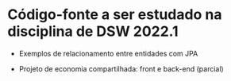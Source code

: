 # Código-fonte a ser estudado na disciplina de DSW 2022.1

* Exemplos de relacionamento entre entidades com JPA

* Projeto de economia compartilhada: front e back-end (parcial)
